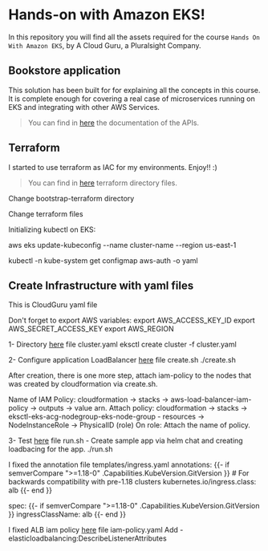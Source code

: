 # Hands-on with Amazon EKS!

In this repository you will find all the assets required for the course `Hands On With Amazon EKS`, by A Cloud Guru, a Pluralsight Company.


## Bookstore application

This solution has been built for for explaining all the concepts in this course. It is complete enough for covering a real case of microservices running on EKS and integrating with other AWS Services.

> You can find in [here](_docs/api.md) the documentation of the APIs.


## Terraform

I started to use terraform as IAC for my environments. Enjoy!! :)

> You can find in [here](terraform) terraform directory files.

Change bootstrap-terraform directory

Change terraform files

Initializing kubectl on EKS:

aws eks update-kubeconfig --name cluster-name --region us-east-1

kubectl -n kube-system get configmap aws-auth -o yaml

## Create Infrastructure with yaml files

This is CloudGuru yaml file 

Don't forget to export AWS variables:
export AWS_ACCESS_KEY_ID
export AWS_SECRET_ACCESS_KEY
export AWS_REGION

1- Directory [here](Infrastructure/eksctl/01-initial-cluster) file cluster.yaml
eksctl create cluster -f cluster.yaml

2- Configure application LoadBalancer [here](Infrastructure/k8s-tooling/load-balancer-controller) file create.sh
./create.sh

After creation, there is one more step, attach iam-policy to the nodes that was created by cloudformation via create.sh.

Name of IAM Policy: cloudformation -> stacks -> aws-load-balancer-iam-policy -> outputs -> value arn.
Attach policy: cloudformation -> stacks -> eksctl-eks-acg-nodegroup-eks-node-group - resources -> NodeInstanceRole -> PhysicalID (role)
On role: Attach the name of policy.

3- Test [here](Infrastructure/k8s-tooling/load-balancer-controller/test) file run.sh - Create sample app via helm chat and creating loadbacing for the app.
./run.sh

I fixed the annotation file templates/ingress.yaml
  annotations:
    {{- if semverCompare ">=1.18-0" .Capabilities.KubeVersion.GitVersion }}
    # For backwards compatibility with pre-1.18 clusters
    kubernetes.io/ingress.class: alb
    {{- end }}

spec:
  {{- if semverCompare ">=1.18-0" .Capabilities.KubeVersion.GitVersion }}
  ingressClassName: alb
  {{- end }}
  
I fixed ALB iam policy [here](Infrastructure/k8s-tooling/load-balancer-controller) file iam-policy.yaml
Add - elasticloadbalancing:DescribeListenerAttributes
